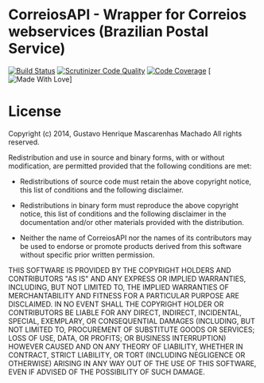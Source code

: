 # CorreiosAPI - Wrapper for Correios webservices (Brazilian Postal Service)
[![Build Status](https://travis-ci.org/guhemama/CorreiosAPI.svg?branch=master)](https://travis-ci.org/guhemama/CorreiosAPI)
[![Scrutinizer Code Quality](https://scrutinizer-ci.com/g/guhemama/CorreiosAPI/badges/quality-score.png?b=master)](https://scrutinizer-ci.com/g/guhemama/CorreiosAPI/?branch=master)
[![Code Coverage](https://scrutinizer-ci.com/g/guhemama/CorreiosAPI/badges/coverage.png?b=master)](https://scrutinizer-ci.com/g/guhemama/CorreiosAPI/?branch=master)
[![Made With Love](https://img.shields.io/badge/made%20with-❤-red.svg)]

# License

Copyright (c) 2014, Gustavo Henrique Mascarenhas Machado
All rights reserved.

Redistribution and use in source and binary forms, with or without
modification, are permitted provided that the following conditions are met:

* Redistributions of source code must retain the above copyright notice, this
  list of conditions and the following disclaimer.

* Redistributions in binary form must reproduce the above copyright notice,
  this list of conditions and the following disclaimer in the documentation
  and/or other materials provided with the distribution.

* Neither the name of CorreiosAPI nor the names of its
  contributors may be used to endorse or promote products derived from
  this software without specific prior written permission.

THIS SOFTWARE IS PROVIDED BY THE COPYRIGHT HOLDERS AND CONTRIBUTORS "AS IS"
AND ANY EXPRESS OR IMPLIED WARRANTIES, INCLUDING, BUT NOT LIMITED TO, THE
IMPLIED WARRANTIES OF MERCHANTABILITY AND FITNESS FOR A PARTICULAR PURPOSE ARE
DISCLAIMED. IN NO EVENT SHALL THE COPYRIGHT HOLDER OR CONTRIBUTORS BE LIABLE
FOR ANY DIRECT, INDIRECT, INCIDENTAL, SPECIAL, EXEMPLARY, OR CONSEQUENTIAL
DAMAGES (INCLUDING, BUT NOT LIMITED TO, PROCUREMENT OF SUBSTITUTE GOODS OR
SERVICES; LOSS OF USE, DATA, OR PROFITS; OR BUSINESS INTERRUPTION) HOWEVER
CAUSED AND ON ANY THEORY OF LIABILITY, WHETHER IN CONTRACT, STRICT LIABILITY,
OR TORT (INCLUDING NEGLIGENCE OR OTHERWISE) ARISING IN ANY WAY OUT OF THE USE
OF THIS SOFTWARE, EVEN IF ADVISED OF THE POSSIBILITY OF SUCH DAMAGE.